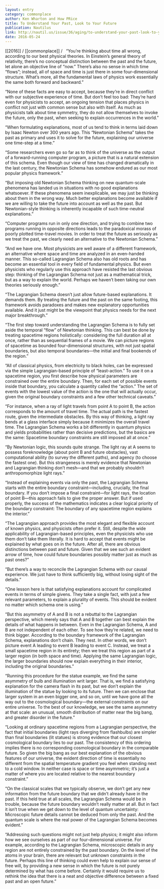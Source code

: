 ```yaml
---
layout: entry
category: commonplace
author: Ken Wharton and Huw PRice
title: To Understand Your Past, Look to Your Future
publication: Nautilus
link: http://nautil.us/issue/36/aging/to-understand-your-past-look-to-your-future
date: 2016-05-24
---
```


[[2016]] / [[commonplace]] / 
 
“You’re thinking about time all wrong, according to our best physical theories. In Einstein’s general theory of relativity, there’s no conceptual distinction between the past and the future, let alone an objective line of “now.” There’s also no sense in which time “flows”; instead, all of space and time is just there in some four-dimensional structure. What’s more, all the fundamental laws of physics work essentially the same both forward and backward.”

“None of these facts are easy to accept, because they’re in direct conflict with our subjective experience of time. But don’t feel too bad: They’re hard even for physicists to accept, an ongoing tension that places physics in conflict not just with common sense but also with itself. As much as physicists talk about time symmetry, they do not allow themselves to invoke the future, only the past, when seeking to explain occurrences in the world.”

“When formulating explanations, most of us tend to think in terms laid down by Isaac Newton over 300 years ago. This “Newtonian Schema” takes the past as primary and uses it to solve for the future, explaining our universe one time-step at a time.”

“Some researchers even go so far as to think of the universe as the output of a forward-running computer program, a picture that is a natural extension of this schema. Even though our view of time has changed dramatically in the last century, the Newtonian Schema has somehow endured as our most popular physics framework.”

“But imposing old Newtonian Schema thinking on new quantum-scale phenomena has landed us in situations with no good explanations whatsoever. If these phenomena seem inexplicable, we may just be thinking about them in the wrong way. Much better explanations become available if we are willing to take the future into account as well as the past. But Newtonian-style thinking is inherently incapable of such time-neutral explanations.”

“Computer programs run in only one direction, and trying to combine two programs running in opposite directions leads to the paradoxical morass of poorly plotted time-travel movies. In order to treat the future as seriously as we treat the past, we clearly need an alternative to the Newtonian Schema.”

“And we have one. Most physicists are well aware of a different framework, an alternative where space and time are analyzed in an even-handed manner. This so-called Lagrangian Schema also has old roots and has become an essential tool in every field of fundamental physics. But even physicists who regularly use this approach have resisted the last obvious step: thinking of the Lagrangian Schema not just as a mathematical trick, but as a way to explain the world. Perhaps we haven’t been taking our own theories seriously enough.”

“The Lagrangian Schema doesn’t just allow future-based explanations. It demands them. By treating the future and the past on the same footing, this framework avoids paradoxes and makes new explanatory opportunities available. And it just might be the viewpoint that physics needs for the next major breakthrough.”

“The first step toward understanding the Lagrangian Schema is to fully set aside the temporal “flow” of Newtonian thinking. This can best be done by treating spacetime regions holistically: considering the full duration all at once, rather than as sequential frames of a movie. We can picture regions of spacetime as bounded four-dimensional structures, with not just spatial boundaries, but also temporal boundaries—the initial and final bookends of the region.”

“All of classical physics, from electricity to black holes, can be expressed via the simple Lagrangian-based principle of “least-action.” To use it on a spacetime region, you first describe how physical parameters are constrained over the entire boundary. Then, for each set of possible events inside that boundary, you calculate a quantity called the “action.” The set of events with the lowest value of the action is the one that will actually occur, given the original boundary constraints and a few other technical caveats.”

“For instance, when a ray of light travels from point A to point B, the action corresponds to the amount of travel time. The actual path is the fastest route, given the intermediate obstacles. By this way of thinking, a light ray bends at a glass interface simply because it minimizes the overall travel time. The Lagrangian Schema works a bit differently in quantum physics and yields probabilities rather than decisive predictions, but the basics are the same: Spacetime boundary constraints are still imposed all at once.”

“By Newtonian logic, this sounds quite strange. The light ray at A seems to possess foreknowledge (about point B and future obstacles), vast computational ability (to survey the different paths), and agency (to choose the fastest one). But this strangeness is merely evidence that Newtonian and Lagrangian thinking don’t mesh—and that we probably shouldn’t anthropomorphize light rays.”

“Instead of explaining events via only the past, the Lagrangian Schema starts with the entire boundary constraint—including, crucially, the final boundary. If you don’t impose a final constraint—for light rays, the location of point B—this approach fails to give the proper answer. But if used properly, the success of the mathematics indicates a clear logical priority of the boundary constraint: The boundary of any spacetime region explains the interior.”

“The Lagrangian approach provides the most elegant and flexible account of known physics, and physicists often prefer it. Still, despite the wide applicability of Lagrangian-based principles, even the physicists who use them don’t take them literally. It is hard to accept that events might be explained by what goes on in the future. After all, there are obvious distinctions between past and future. Given that we see such an evident arrow of time, how could future boundaries possibly matter just as much as past ones?”

“But there’s a way to reconcile the Lagrangian Schema with our causal experience. We just have to think sufficiently big, without losing sight of the details.”

“One lesson here is that satisfying explanations account for complicated events in terms of simple givens. They take a single fact, with just a few relevant parameters, to explain a plurality of events. This should be evident no matter which schema one is using.”

“But this asymmetry of A and B is not a rebuttal to the Lagrangian perspective, which merely says that A and B together can best explain the details of what happens in between. Even in the Lagrangian Schema, A and B are not independent of each other. To see how they’re related, we need to think bigger. According to the boundary framework of the Lagrangian Schema, explanations don’t chain. They nest. In other words, we don’t picture event A leading to event B leading to event C. Instead, we treat a small spacetime region in its entirety; then we treat this region as part of a larger region (in both space and time). Applying the same Lagrangian logic, the larger boundaries should now explain everything in their interior, including the original boundaries.”

“Running this procedure for the statue example, we find the same asymmetry of bulb and illumination writ larger. That is, we find a satisfying explanation for the camera flash in its past, but we don’t explain the illumination of the statue by looking to its future. Then we can enclose that larger system in an even bigger one, and so on, until we have gone all the way out to the cosmological boundary—the external constraints on our entire universe. To the best of our knowledge, we see the same asymmetry at that scale: an unusual, smooth distribution of matter near the big bang, and greater disorder in the future.”

“Looking at ordinary spacetime regions from a Lagrangian perspective, the fact that initial boundaries (light rays diverging from flashbulbs) are simpler than final boundaries (lit statues) is strong evidence that our closest cosmological boundary lies to our past. The consistency of this ordering implies there is no corresponding cosmological boundary in the comparable future. So given the big bang as our best explanation of the obvious features of our universe, the evident direction of time is essentially no different from the spatial temperature gradient you feel when standing next to a cold window. In neither case is space or time asymmetric; it’s just a matter of where you are located relative to the nearest boundary constraint.”

“On the classical scales that we typically observe, we don’t get any new information from the future boundary that we didn’t already have in the past. If this held true at all scales, the Lagrangian Schema would be in trouble, because the future boundary wouldn’t really matter at all. But in fact it isn’t true when we get down to the level of quantum uncertainty: Microscopic future details cannot be deduced from only the past. And the quantum scale is where the real power of the Lagrangian Schema becomes evident.”

“Addressing such questions might not just help physics; it might also inform how we see ourselves as part of our four-dimensional universe. For example, according to the Lagrangian Schema, microscopic details in any region are not entirely constrained by the past boundary. On the level of the atoms in your brain, there are relevant but unknown constraints in the future. Perhaps this line of thinking could even help to explain our sense of free will, by providing a new sense in which the future is not purely determined by what has come before. Certainly it would require us to rethink the idea that there is a neat and objective difference between a fixed past and an open future.”
